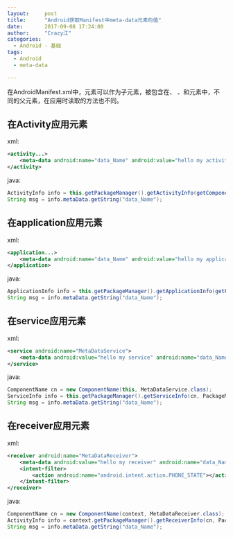 ```yaml
---
layout:     post
title:      "Android获取Manifest中meta-data元素的值"
date:       2017-09-08 17:24:00
author:     "Crazy江"
categories:
  - Android - 基础
tags: 
  - Android
  - meta-data

---
```


在AndroidManifest.xml中，<meta-data>元素可以作为子元素，被包含在<activity>、<application> 、<service>和<receiver>元素中，不同的父元素，在应用时读取的方法也不同。

## 在Activity应用<meta-data>元素
xml:

```xml
<activity...>
    <meta-data android:name="data_Name" android:value="hello my activity"></meta-data>
</activity>
```
java:

```java
ActivityInfo info = this.getPackageManager().getActivityInfo(getComponentName(), PackageManager.GET_META_DATA);
String msg = info.metaData.getString("data_Name");
```

## 在application应用<meta-data>元素
xml:

```xml
<application...>
    <meta-data android:name="data_Name" android:value="hello my application"></meta-data>
</application>
```
java:

```java
ApplicationInfo info = this.getPackageManager().getApplicationInfo(getPackageName(), PackageManager.GET_META_DATA);
String msg = info.metaData.getString("data_Name");
```

## 在service应用<meta-data>元素
xml:

```xml
<service android:name="MetaDataService">
    <meta-data android:value="hello my service" android:name="data_Name"></meta-data>
</service>
```
java:

```java
ComponentName cn = new ComponentName(this, MetaDataService.class);
ServiceInfo info = this.getPackageManager().getServiceInfo(cn, PackageManager.GET_META_DATA);
String msg = info.metaData.getString("data_Name");
```

## 在receiver应用<meta-data>元素
xml:

```xml
<receiver android:name="MetaDataReceiver">
    <meta-data android:value="hello my receiver" android:name="data_Name"></meta-data>
    <intent-filter>
        <action android:name="android.intent.action.PHONE_STATE"></action>
    </intent-filter>
</receiver>
```
java:

```java
ComponentName cn = new ComponentName(context, MetaDataReceiver.class);
ActivityInfo info = context.getPackageManager().getReceiverInfo(cn, PackageManager.GET_META_DATA);
String msg = info.metaData.getString("data_Name");
```
